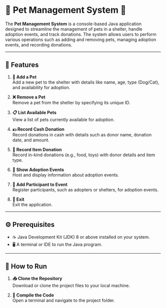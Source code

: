 # 🐾 Pet Management System 🐾

The **Pet Management System** is a console-based Java application designed to streamline the management of pets in a shelter, handle adoption events, and track donations. The system allows users to perform various operations such as adding and removing pets, managing adoption events, and recording donations.

---

## 🌟 Features
1. **🐶 Add a Pet**  
   Add a new pet to the shelter with details like name, age, type (Dog/Cat), and availability for adoption.

2. **❌ Remove a Pet**  
   Remove a pet from the shelter by specifying its unique ID.

3. **📋 List Available Pets**  
   View a list of pets currently available for adoption.

4. **💵 Record Cash Donation**  
   Record donations in cash with details such as donor name, donation date, and amount.

5. **🎁 Record Item Donation**  
   Record in-kind donations (e.g., food, toys) with donor details and item type.

6. **📅 Show Adoption Events**  
   Host and display information about adoption events.

7. **📝 Add Participant to Event**  
   Register participants, such as adopters or shelters, for adoption events.

8. **🚪 Exit**  
   Exit the application.

---

## ⚙️ Prerequisites

- ☕ Java Development Kit (JDK) 8 or above installed on your system.
- 🖥️ A terminal or IDE to run the Java program.

---

## 🚀 How to Run

1. **📥 Clone the Repository**  
   Download or clone the project files to your local machine.

2. **🔧 Compile the Code**  
   Open a terminal and navigate to the project folder. 

